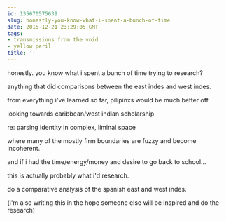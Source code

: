 ```yaml
---
id: 135670575639
slug: honestly-you-know-what-i-spent-a-bunch-of-time
date: 2015-12-21 23:29:05 GMT
tags:
- transmissions from the void
- yellow peril
title: ''
---
```


honestly. you know what i spent a bunch of time trying to research?

anything that did comparisons between the east indes and west indes.

from everything i've learned so far, pilipinxs would be much better off 

looking towards caribbean/west indian scholarship

re: parsing identity in complex, liminal space

where many of the mostly firm boundaries are fuzzy and become incoherent.

and if i had the time/energy/money and desire to go back to school...

this is actually probably what i'd research.

do a comparative analysis of the spanish east and west indes.

(i'm also writing this in the hope someone else will be inspired and do the research)